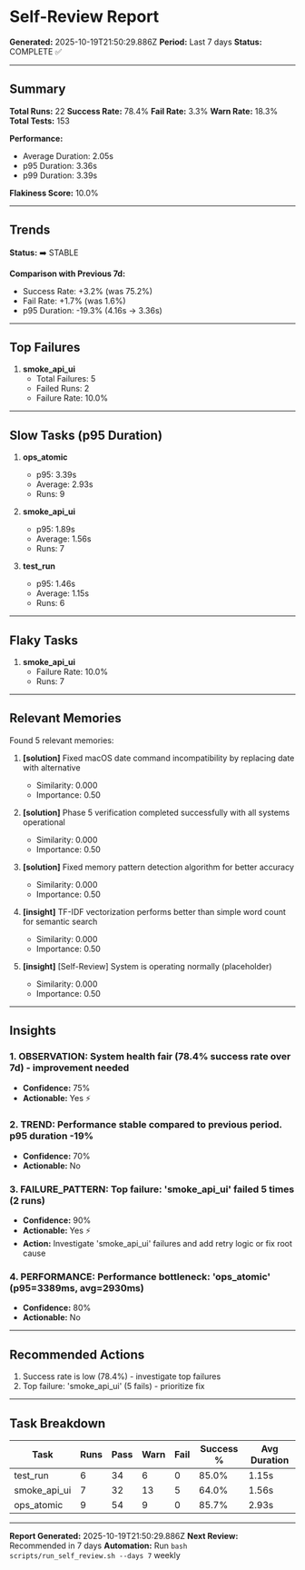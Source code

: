 # Self-Review Report

**Generated:** 2025-10-19T21:50:29.886Z
**Period:** Last 7 days
**Status:** COMPLETE ✅

---

## Summary

**Total Runs:** 22
**Success Rate:** 78.4%
**Fail Rate:** 3.3%
**Warn Rate:** 18.3%
**Total Tests:** 153

**Performance:**
- Average Duration: 2.05s
- p95 Duration: 3.36s
- p99 Duration: 3.39s

**Flakiness Score:** 10.0%

---

## Trends


**Status:** ➡️  STABLE

**Comparison with Previous 7d:**
- Success Rate: +3.2% (was 75.2%)
- Fail Rate: +1.7% (was 1.6%)
- p95 Duration: -19.3% (4.16s → 3.36s)


---

## Top Failures

1. **smoke_api_ui**
   - Total Failures: 5
   - Failed Runs: 2
   - Failure Rate: 10.0%

---

## Slow Tasks (p95 Duration)

1. **ops_atomic**
   - p95: 3.39s
   - Average: 2.93s
   - Runs: 9

2. **smoke_api_ui**
   - p95: 1.89s
   - Average: 1.56s
   - Runs: 7

3. **test_run**
   - p95: 1.46s
   - Average: 1.15s
   - Runs: 6


---

## Flaky Tasks

1. **smoke_api_ui**
   - Failure Rate: 10.0%
   - Runs: 7


---

## Relevant Memories

Found 5 relevant memories:

1. **[solution]** Fixed macOS date command incompatibility by replacing date with alternative
   - Similarity: 0.000
   - Importance: 0.50

2. **[solution]** Phase 5 verification completed successfully with all systems operational
   - Similarity: 0.000
   - Importance: 0.50

3. **[solution]** Fixed memory pattern detection algorithm for better accuracy
   - Similarity: 0.000
   - Importance: 0.50

4. **[insight]** TF-IDF vectorization performs better than simple word count for semantic search
   - Similarity: 0.000
   - Importance: 0.50

5. **[insight]** [Self-Review] System is operating normally (placeholder)
   - Similarity: 0.000
   - Importance: 0.50

---

## Insights

### 1. OBSERVATION: System health fair (78.4% success rate over 7d) - improvement needed

- **Confidence:** 75%
- **Actionable:** Yes ⚡


### 2. TREND: Performance stable compared to previous period. p95 duration -19%

- **Confidence:** 70%
- **Actionable:** No


### 3. FAILURE_PATTERN: Top failure: 'smoke_api_ui' failed 5 times (2 runs)

- **Confidence:** 90%
- **Actionable:** Yes ⚡
- **Action:** Investigate 'smoke_api_ui' failures and add retry logic or fix root cause

### 4. PERFORMANCE: Performance bottleneck: 'ops_atomic' (p95=3389ms, avg=2930ms)

- **Confidence:** 80%
- **Actionable:** No


---

## Recommended Actions

1. Success rate is low (78.4%) - investigate top failures
2. Top failure: 'smoke_api_ui' (5 fails) - prioritize fix

---

## Task Breakdown


| Task | Runs | Pass | Warn | Fail | Success % | Avg Duration |
|------|------|------|------|------|-----------|--------------|
| test_run | 6 | 34 | 6 | 0 | 85.0% | 1.15s |
| smoke_api_ui | 7 | 32 | 13 | 5 | 64.0% | 1.56s |
| ops_atomic | 9 | 54 | 9 | 0 | 85.7% | 2.93s |


---

**Report Generated:** 2025-10-19T21:50:29.886Z
**Next Review:** Recommended in 7 days
**Automation:** Run `bash scripts/run_self_review.sh --days 7` weekly
